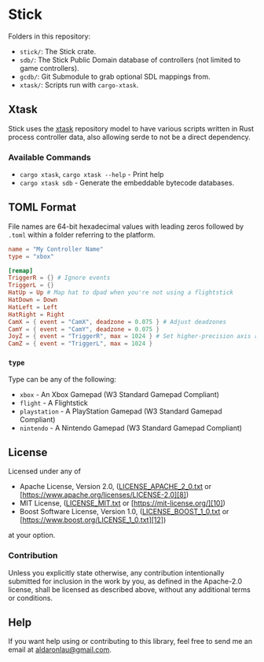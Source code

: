 # Stick
Folders in this repository:
 - `stick/`: The Stick crate.
 - `sdb/`: The Stick Public Domain database of controllers (not limited
   to game controllers).
 - `gcdb/`: Git Submodule to grab optional SDL mappings from.
 - `xtask/`: Scripts run with `cargo-xtask`.

## Xtask
Stick uses the [xtask](https://github.com/matklad/cargo-xtask) repository model
to have various scripts written in Rust process controller data, also allowing
serde to not be a direct dependency.

### Available Commands
 - `cargo xtask`, `cargo xtask --help` - Print help
 - `cargo xtask sdb` - Generate the embeddable bytecode databases.

## TOML Format
File names are 64-bit hexadecimal values with leading zeros followed by `.toml`
within a folder referring to the platform.

```toml
name = "My Controller Name"
type = "xbox"

[remap]
TriggerR = {} # Ignore events
TriggerL = {}
HatUp = Up # Map hat to dpad when you're not using a flightstick
HatDown = Down
HatLeft = Left
HatRight = Right
CamX = { event = "CamX", deadzone = 0.075 } # Adjust deadzones
CamY = { event = "CamY", deadzone = 0.075 }
JoyZ = { event = "TriggerR", max = 1024 } # Set higher-precision axis ranges (usually 255)
CamZ = { event = "TriggerL", max = 1024 }
```

### `type`
Type can be any of the following:
 - `xbox` - An Xbox Gamepad (W3 Standard Gamepad Compliant)
 - `flight` - A Flightstick
 - `playstation` - A PlayStation Gamepad (W3 Standard Gamepad Compliant)
 - `nintendo` - A Nintendo Gamepad (W3 Standard Gamepad Compliant)

## License
Licensed under any of
 - Apache License, Version 2.0, ([LICENSE_APACHE_2_0.txt][7]
   or [https://www.apache.org/licenses/LICENSE-2.0][8])
 - MIT License, ([LICENSE_MIT.txt][9] or [https://mit-license.org/][10])
 - Boost Software License, Version 1.0, ([LICENSE_BOOST_1_0.txt][11]
   or [https://www.boost.org/LICENSE_1_0.txt][12])

at your option.

### Contribution
Unless you explicitly state otherwise, any contribution intentionally submitted
for inclusion in the work by you, as defined in the Apache-2.0 license, shall be
licensed as described above, without any additional terms or conditions.

## Help
If you want help using or contributing to this library, feel free to send me an
email at [aldaronlau@gmail.com][13].

[7]: https://github.com/libcala/stick/blob/main/LICENSE_APACHE_2_0.txt
[8]: https://www.apache.org/licenses/LICENSE-2.0
[9]: https://github.com/libcala/stick/blob/main/LICENSE_MIT.txt
[10]: https://mit-license.org/
[11]: https://github.com/libcala/stick/blob/main/LICENSE_BOOST_1_0.txt
[12]: https://www.boost.org/LICENSE_1_0.txt
[13]: mailto:aldaronlau@gmail.com
